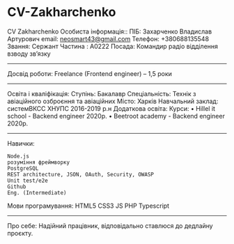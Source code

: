 # CV-Zakharchenko
CV Zakharchenko
Особиста інформація::
ПІБ: Захарченко Владислав Артурович
email: neosmart43@gmail.com
Телефон: +380688135548
Звання: Сержант 
Частина : А0222
Посада: Командир радіо відділення взводу зв’язку
__________________________________________________________________
Досвід роботи:
Freelance (Frontend engineer) – 1,5 роки
__________________________________________________________________
Освіта і кваліфікація:
Ступінь: Бакалавр
Спеціальність: Технік з авіаційного озброєння та авіаційних 
Місто: Харків
Навчальний заклад: системВКСС ХНУПС 2016-2019 р.н
Додаткова освіта:
Курси:
•	Hillel it school - Backend engineer 2020р.
•	Beetroot academy - Backend engineer 2020р.
__________________________________________________________________
Навички: 

	Node.js
	розуміння фреймворку
	PostgreSQL
	REST architecture, JSON, OAuth, Security, OWASP
	Unit test/e2e
	Github 
	Eng. (Intermediate)
Мови програмування:
	HTML5 
	CSS3
	JS
	PHP 
	Typescript
__________________________________________________________________

Про себе:
Надійний працівник, відповідально ставлюся до дедлайну проєкту. 


